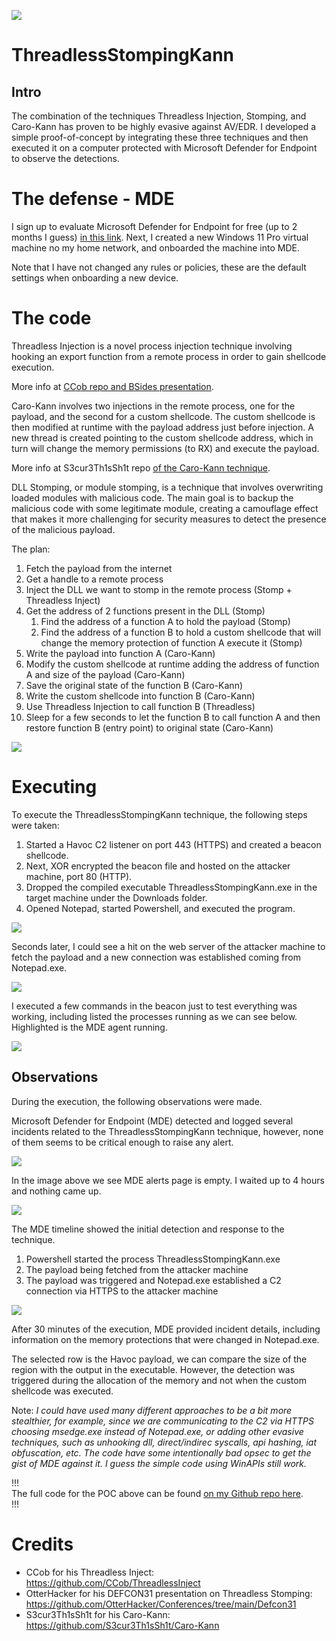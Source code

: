 ![](imgs/threadlessstompingkann/banner.png)

# ThreadlessStompingKann

## Intro
The combination of the techniques Threadless Injection, Stomping, and Caro-Kann has proven to be highly evasive against AV/EDR. I developed a simple proof-of-concept by integrating these three techniques and then executed it on a computer protected with Microsoft Defender for Endpoint to observe the detections.

# The defense - MDE
I sign up to evaluate Microsoft Defender for Endpoint for free (up to 2 months I guess) [in this link](https://learn.microsoft.com/en-us/microsoft-365/security/defender-endpoint/evaluate-mde?view=o365-worldwide). Next, I created a new Windows 11 Pro virtual machine no my home network, and onboarded the machine into MDE.

Note that I have not changed any rules or policies, these are the default settings when onboarding a new device.

# The code
Threadless Injection is a novel process injection technique involving hooking an export function from a remote process in order to gain shellcode execution.

More info at [CCob repo and BSides presentation](https://github.com/CCob/ThreadlessInject).

Caro-Kann involves two injections in the remote process, one for the payload, and the second for a custom shellcode. The custom shellcode is then modified at runtime with the payload address just before injection. A new thread is created pointing to the custom shellcode address, which in turn will change the memory permissions (to RX) and execute the payload.

More info at S3cur3Th1sSh1t repo [of the Caro-Kann technique](https://github.com/S3cur3Th1sSh1t/Caro-Kann#caro-kann).

DLL Stomping, or module stomping, is a technique that involves overwriting loaded modules with malicious code. The main goal is to backup the malicious code with some legitimate module, creating a camouflage effect that makes it more challenging for security measures to detect the presence of the malicious payload.

The plan:
1. Fetch the payload from the internet
2. Get a handle to a remote process
3. Inject the DLL we want to stomp in the remote process (Stomp + Threadless Inject)
4. Get the address of 2 functions present in the DLL (Stomp)
    1. Find the address of a function A to hold the payload (Stomp)
    2. Find the address of a function B to hold a custom shellcode that will change the memory protection of function A execute it (Stomp)
5. Write the payload into function A (Caro-Kann)
6. Modify the custom shellcode at runtime adding the address of function A and size of the payload (Caro-Kann)
7. Save the original state of the function B (Caro-Kann)
8. Write the custom shellcode into function B (Caro-Kann)
9. Use Threadless Injection to call function B (Threadless)
10. Sleep for a few seconds to let the function B to call function A and then restore function B (entry point) to original state (Caro-Kann)

![](imgs/threadlessstompingkann/ThreadlessStompingKann.gif)

# Executing
To execute the ThreadlessStompingKann technique, the following steps were taken:
1. Started a Havoc C2 listener on port 443 (HTTPS) and created a beacon shellcode. 
2. Next, XOR encrypted the beacon file and hosted on the attacker machine, port 80 (HTTP). 
3. Dropped the compiled executable ThreadlessStompingKann.exe in the target machine under the Downloads folder. 
4. Opened Notepad, started Powershell, and executed the program.

![](imgs/threadlessstompingkann/1-Running.png)

Seconds later, I could see a hit on the web server of the attacker machine to fetch the payload and a new connection was established coming from Notepad.exe.

![](imgs/threadlessstompingkann/2-Havoc.png)

I executed a few commands in the beacon just to test everything was working, including listed the processes running as we can see below. Highlighted is the MDE agent running.

![](imgs/threadlessstompingkann/2-Havoc-processes.png)

## Observations

During the execution, the following observations were made.

Microsoft Defender for Endpoint (MDE) detected and logged several incidents related to the ThreadlessStompingKann technique, however, none of them seems to be critical enough to raise any alert.

![](imgs/threadlessstompingkann/4-MDEIncidents.png)

In the image above we see MDE alerts page is empty. I waited up to 4 hours and nothing came up.

![](imgs/threadlessstompingkann/3-MDETimeline.png)

The MDE timeline showed the initial detection and response to the technique.

1. Powershell started the process ThreadlessStompingKann.exe
2. The payload being fetched from the attacker machine
3. The payload was triggered and Notepad.exe established a C2 connection via HTTPS to the attacker machine

![](imgs/threadlessstompingkann/3-MDETimeline_Protections.png)

After 30 minutes of the execution, MDE provided incident details, including information on the memory protections that were changed in Notepad.exe. 

The selected row is the Havoc payload, we can compare the size of the region with the output in the executable. However, the detection was triggered during the allocation of the memory and not when the custom shellcode was executed.


Note:
*I could have used many different approaches to be a bit more stealthier, for example, since we are communicating to the C2 via HTTPS choosing msedge.exe instead of Notepad.exe, or adding other evasive techniques, such as unhooking dll, direct/indirec syscalls, api hashing, iat obfuscation, etc. The code have some intentionally bad opsec to get the gist of MDE against it. I guess the simple code using WinAPIs still work.*


!!!  
The full code for the POC above can be found [on my Github repo here](https://github.com/caueb/ThreadlessStompingKann).   
!!!



# Credits
- CCob for his Threadless Inject: https://github.com/CCob/ThreadlessInject
- OtterHacker for his DEFCON31 presentation on Threadless Stomping: https://github.com/OtterHacker/Conferences/tree/main/Defcon31
- S3cur3Th1sSh1t for his Caro-Kann: https://github.com/S3cur3Th1sSh1t/Caro-Kann